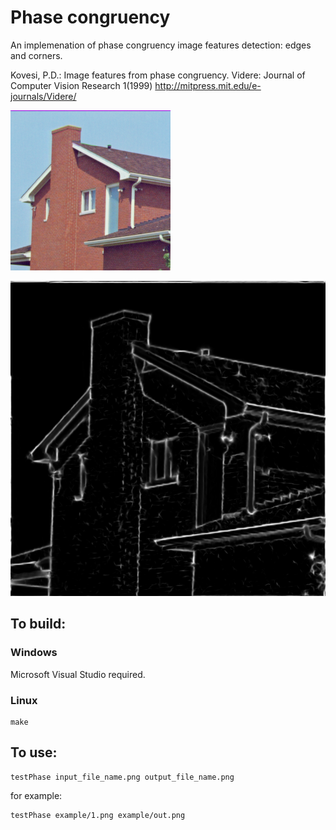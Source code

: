 # Phase congruency #

An implemenation of phase congruency image features detection: edges and corners.

Kovesi, P.D.: Image features from phase congruency. Videre: Journal of Computer Vision Research 1(1999)
http://mitpress.mit.edu/e-journals/Videre/

![Example of features detection](/example/1.png)

![Example of features detection](/example/out.png)

## To build: ##

### Windows ###

Microsoft Visual Studio required.

### Linux ###

    make

## To use: ##

    testPhase input_file_name.png output_file_name.png

for example:

    testPhase example/1.png example/out.png
